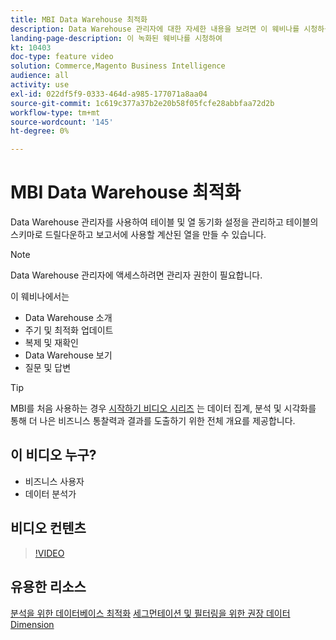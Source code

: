 ```yaml
---
title: MBI Data Warehouse 최적화
description: Data Warehouse 관리자에 대한 자세한 내용을 보려면 이 웨비나를 시청하십시오.
landing-page-description: 이 녹화된 웨비나를 시청하여
kt: 10403
doc-type: feature video
solution: Commerce,Magento Business Intelligence
audience: all
activity: use
exl-id: 022df5f9-0333-464d-a985-177071a8aa04
source-git-commit: 1c619c377a37b2e20b58f05fcfe28abbfaa72d2b
workflow-type: tm+mt
source-wordcount: '145'
ht-degree: 0%

---
```


# MBI Data Warehouse 최적화

Data Warehouse 관리자를 사용하여 테이블 및 열 동기화 설정을 관리하고 테이블의 스키마로 드릴다운하고 보고서에 사용할 계산된 열을 만들 수 있습니다.

>[!NOTE]
>
>Data Warehouse 관리자에 액세스하려면 관리자 권한이 필요합니다.

이 웨비나에서는

- Data Warehouse 소개
- 주기 및 최적화 업데이트
- 복제 및 재확인
- Data Warehouse 보기
- 질문 및 답변

>[!TIP]
>
>MBI를 처음 사용하는 경우 [시작하기 비디오 시리즈](./../1-overview.md) 는 데이터 집계, 분석 및 시각화를 통해 더 나은 비즈니스 통찰력과 결과를 도출하기 위한 전체 개요를 제공합니다.

## 이 비디오 누구?

- 비즈니스 사용자
- 데이터 분석가

## 비디오 컨텐츠

>[!VIDEO](https://video.tv.adobe.com/v/342562?quality=12&learn=on)

## 유용한 리소스

[분석을 위한 데이터베이스 최적화](https://docs.magento.com/mbi/best-practices/opt-db-analysis.html)
[세그먼테이션 및 필터링을 위한 권장 데이터 Dimension](https://docs.magento.com/mbi/best-practices/segment-filter.html)
